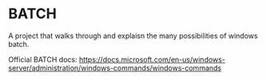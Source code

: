 # BATCH

A project that walks through and explaisn the many possibilities of windows batch.

Official BATCH docs: https://docs.microsoft.com/en-us/windows-server/administration/windows-commands/windows-commands